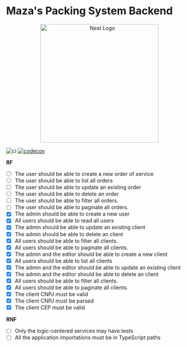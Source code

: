 # Maza's Packing System Backend

<p align="center">
  <a href="http://nestjs.com/" target="blank"><img src="https://nestjs.com/img/logo_text.svg" width="320" alt="Nest Logo" /></a>
</p>

![ci](https://github.com/griffan113/maza-system-backend/actions/workflows/jest_development.yml/badge.svg)
[![codecov](https://codecov.io/gh/griffan113/maza-system-backend/branch/master/graph/badge.svg?token=5AYT7LNEIF)](https://codecov.io/gh/griffan113/maza-system-backend)

**RF**

- [ ] The user should be able to create a new order of service
- [ ] The user should be able to list all orders
- [ ] The user should be able to update an existing order
- [ ] The user should be able to delete an order
- [ ] The user should be able to filter all orders.
- [ ] The user should be able to paginate all orders.
- [x] The admin should be able to create a new user
- [x] All users should be able to read all users
- [x] The admin should be able to update an existing client
- [x] The admin should be able to delete an client
- [x] All users should be able to filter all clients.
- [x] All users should be able to paginate all clients.
- [x] The admin and the editor should be able to create a new client
- [x] All users should be able to list all clients
- [x] The admin and the editor should be able to update an existing client
- [x] The admin and the editor should be able to delete an client
- [x] All users should be able to filter all clients.
- [x] All users should be able to paginate all clients.
- [x] The client CNPJ must be valid
- [x] The client CNPJ must be parsed
- [x] The client CEP must be valid

**RNF**

- [ ] Only the logic-centered services may have tests
- [ ] All the application importations must be in TypeScript paths
